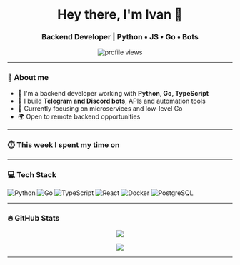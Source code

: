 <h1 align="center">Hey there, I'm Ivan 👋</h1>
<h3 align="center">Backend Developer | Python • JS • Go • Bots</h3>

<p align="center">
  <img src="https://komarev.com/ghpvc/?username=DebugSensei&label=Profile%20views&color=blueviolet&style=flat" alt="profile views" />
</p>

---

### 🧠 About me

- 💼 I'm a backend developer working with **Python, Go, TypeScript**
- 🤖 I build **Telegram and Discord bots**, APIs and automation tools
- 🎯 Currently focusing on microservices and low-level Go
- 🌍 Open to remote backend opportunities

---

### ⏱️ This week I spent my time on

<!--START_SECTION:waka-->
<!--END_SECTION:waka-->

---

### 💻 Tech Stack

![Python](https://img.shields.io/badge/Python-3670A0?style=for-the-badge&logo=python&logoColor=ffdd54)
![Go](https://img.shields.io/badge/Go-00ADD8?style=for-the-badge&logo=go&logoColor=white)
![TypeScript](https://img.shields.io/badge/TypeScript-007ACC?style=for-the-badge&logo=typescript&logoColor=white)
![React](https://img.shields.io/badge/React-20232A?style=for-the-badge&logo=react&logoColor=61DAFB)
![Docker](https://img.shields.io/badge/Docker-2496ED?style=for-the-badge&logo=docker&logoColor=white)
![PostgreSQL](https://img.shields.io/badge/PostgreSQL-4169E1?style=for-the-badge&logo=postgresql&logoColor=white)

---

### 🔥 GitHub Stats

<p align="center">
  <img src="https://github-readme-stats.vercel.app/api?username=DebugSensei&show_icons=true&theme=tokyonight" />
</p>

<p align="center">
  <img src="https://streak-stats.demolab.com?user=DebugSensei&theme=tokyonight" />
</p>

---

